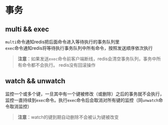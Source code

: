 # 事务
multi && exec
-----------
`multi`命令通知redis把后面命令进入等待执行的事务队列里<br>
`exec`命令通知redis将等待执行事务队列中所有命令，按照发送顺序依次执行
> **注意**：如果发送`exec`命令前客户端断线，redis会清空事务队列，事务中所有命令都不会执行。
> redis没有回滚操作

watch && unwatch
------
监控一个或多个键，一旦其中有一个键被修改（或删除）之后的事务就不会执行，监控一直持续到`exec`命令。执行`exec`命令后会取消对所有键的监控（同`unwatch`命令取消监控）

> **注意**：watch的键到期自动删除不会被认为键被改变
